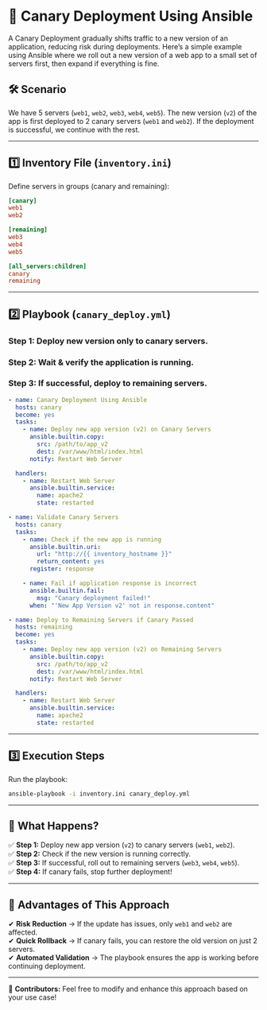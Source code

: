 # 🚀 Canary Deployment Using Ansible

A Canary Deployment gradually shifts traffic to a new version of an application, reducing risk during deployments. Here’s a simple example using Ansible where we roll out a new version of a web app to a small set of servers first, then expand if everything is fine.

## 🛠 Scenario
We have 5 servers (`web1`, `web2`, `web3`, `web4`, `web5`). The new version (`v2`) of the app is first deployed to 2 canary servers (`web1` and `web2`). If the deployment is successful, we continue with the rest.

---

## 1️⃣ Inventory File (`inventory.ini`)
Define servers in groups (canary and remaining):

```ini
[canary]
web1
web2

[remaining]
web3
web4
web5

[all_servers:children]
canary
remaining
```

---

## 2️⃣ Playbook (`canary_deploy.yml`)

### Step 1: Deploy new version only to canary servers.
### Step 2: Wait & verify the application is running.
### Step 3: If successful, deploy to remaining servers.

```yaml
- name: Canary Deployment Using Ansible
  hosts: canary
  become: yes
  tasks:
    - name: Deploy new app version (v2) on Canary Servers
      ansible.builtin.copy:
        src: /path/to/app_v2
        dest: /var/www/html/index.html
      notify: Restart Web Server

  handlers:
    - name: Restart Web Server
      ansible.builtin.service:
        name: apache2
        state: restarted

- name: Validate Canary Servers
  hosts: canary
  tasks:
    - name: Check if the new app is running
      ansible.builtin.uri:
        url: "http://{{ inventory_hostname }}"
        return_content: yes
      register: response

    - name: Fail if application response is incorrect
      ansible.builtin.fail:
        msg: "Canary deployment failed!"
      when: "'New App Version v2' not in response.content"

- name: Deploy to Remaining Servers if Canary Passed
  hosts: remaining
  become: yes
  tasks:
    - name: Deploy new app version (v2) on Remaining Servers
      ansible.builtin.copy:
        src: /path/to/app_v2
        dest: /var/www/html/index.html
      notify: Restart Web Server

  handlers:
    - name: Restart Web Server
      ansible.builtin.service:
        name: apache2
        state: restarted
```

---

## 3️⃣ Execution Steps
Run the playbook:

```sh
ansible-playbook -i inventory.ini canary_deploy.yml
```

---

## 📝 What Happens?
✅ **Step 1:** Deploy new app version (`v2`) to canary servers (`web1`, `web2`).  
✅ **Step 2:** Check if the new version is running correctly.  
✅ **Step 3:** If successful, roll out to remaining servers (`web3`, `web4`, `web5`).  
✅ **Step 4:** If canary fails, stop further deployment!  

---

## 🔹 Advantages of This Approach
✔ **Risk Reduction** → If the update has issues, only `web1` and `web2` are affected.  
✔ **Quick Rollback** → If canary fails, you can restore the old version on just 2 servers.  
✔ **Automated Validation** → The playbook ensures the app is working before continuing deployment.  

---

🔹 **Contributors:** Feel free to modify and enhance this approach based on your use case!
